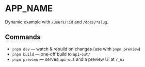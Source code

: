 # APP_NAME

Dynamic example with `/users/:id` and `/docs/*slug`.

## Commands

- `pnpm dev` — watch & rebuild on changes (use with `pnpm preview`)
- `pnpm build` — one-off build to `api-out/`
- `pnpm preview` — serves `api-out` and a preview UI at `/_ui`
